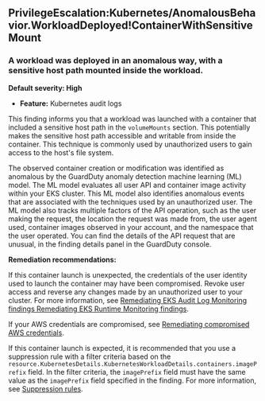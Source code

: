 PrivilegeEscalation:Kubernetes/AnomalousBehavior.WorkloadDeployed!ContainerWithSensitiveMount
---------------------------------------------------------------------------------------------


### A workload was deployed in an anomalous way, with a sensitive host path mounted inside the workload.


**Default severity: High**


 * **Feature:** Kubernetes audit logs

This finding informs you that a workload was launched with a container that included a sensitive host path in the `volumeMounts` section. This potentially makes the sensitive host path accessible and writable from inside the container. This technique is commonly used by unauthorized users to gain access to the host's file system. 


The observed container creation or modification was identified as anomalous by the GuardDuty anomaly detection machine learning (ML) model. The ML model evaluates all user API and container image activity within your EKS cluster. This ML model also identifies anomalous events that are associated with the techniques used by an unauthorized user. The ML model also tracks multiple factors of the API operation, such as the user making the request, the location the request was made from, the user agent used, container images observed in your account, and the namespace that the user operated. You can find the details of the API request that are unusual, in the finding details panel in the GuardDuty console.


**Remediation recommendations:**


If this container launch is unexpected, the credentials of the user identity used to launch the container may have been compromised. Revoke user access and reverse any changes made by an unauthorized user to your cluster. For more information, see [Remediating EKS Audit Log Monitoring findings Remediating EKS Runtime Monitoring findings](https://docs.aws.amazon.com/guardduty/latest/ug/guardduty-remediate-kubernetes.html).


If your AWS credentials are compromised, see [Remediating compromised AWS credentials](https://docs.aws.amazon.com/guardduty/latest/ug/guardduty_remediate.html#compromised-creds).


If this container launch is expected, it is recommended that you use a suppression rule with a filter criteria based on the `resource.KubernetesDetails.KubernetesWorkloadDetails.containers.imagePrefix` field. In the filter criteria, the `imagePrefix` field must have the same value as the `imagePrefix` field specified in the finding. For more information, see [Suppression rules](https://docs.aws.amazon.com/guardduty/latest/ug/findings_suppression-rule.html).

